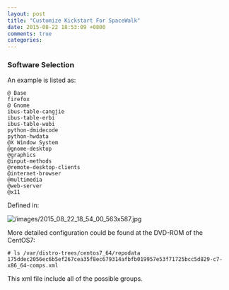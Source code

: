 ```yaml
---
layout: post
title: "Customize Kickstart For SpaceWalk"
date: 2015-08-22 18:53:09 +0800
comments: true
categories: 
---
```

### Software Selection
An example is listed as:    

```
@ Base
firefox
@ Gnome
ibus-table-cangjie
ibus-table-erbi
ibus-table-wubi
python-dmidecode
python-hwdata
@X Window System
@gnome-desktop
@graphics
@input-methods
@remote-desktop-clients
@internet-browser
@multimedia
@web-server
@x11
```

Defined in:    

![/images/2015_08_22_18_54_00_563x587.jpg](/images/2015_08_22_18_54_00_563x587.jpg)    

More detailed configuration could be found at the DVD-ROM of the CentOS7:    

```
# ls /var/distro-trees/centos7_64/repodata
175ddec2056ec6b5ef267cea35f8ec679314afbfb019957e53f71725bcc5d829-c7-x86_64-comps.xml
```

This xml file include all of the possible groups.   
